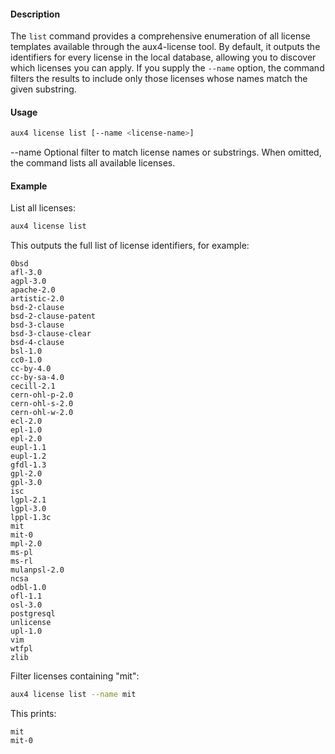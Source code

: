 #### Description

The `list` command provides a comprehensive enumeration of all license templates available through the aux4-license tool. By default, it outputs the identifiers for every license in the local database, allowing you to discover which licenses you can apply. If you supply the `--name` option, the command filters the results to include only those licenses whose names match the given substring.

#### Usage

```bash
aux4 license list [--name <license-name>]
```

--name    Optional filter to match license names or substrings. When omitted, the command lists all available licenses.

#### Example

List all licenses:

```bash
aux4 license list
```

This outputs the full list of license identifiers, for example:

```text
0bsd
afl-3.0
agpl-3.0
apache-2.0
artistic-2.0
bsd-2-clause
bsd-2-clause-patent
bsd-3-clause
bsd-3-clause-clear
bsd-4-clause
bsl-1.0
cc0-1.0
cc-by-4.0
cc-by-sa-4.0
cecill-2.1
cern-ohl-p-2.0
cern-ohl-s-2.0
cern-ohl-w-2.0
ecl-2.0
epl-1.0
epl-2.0
eupl-1.1
eupl-1.2
gfdl-1.3
gpl-2.0
gpl-3.0
isc
lgpl-2.1
lgpl-3.0
lppl-1.3c
mit
mit-0
mpl-2.0
ms-pl
ms-rl
mulanpsl-2.0
ncsa
odbl-1.0
ofl-1.1
osl-3.0
postgresql
unlicense
upl-1.0
vim
wtfpl
zlib
```

Filter licenses containing "mit":

```bash
aux4 license list --name mit
```

This prints:

```text
mit
mit-0
```